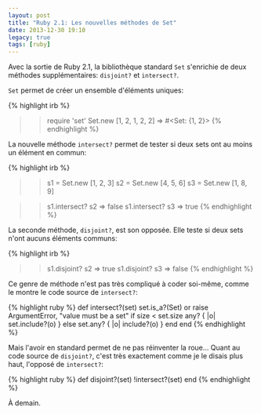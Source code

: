 ```yaml
---
layout: post
title: "Ruby 2.1: Les nouvelles méthodes de Set"
date: 2013-12-30 19:10
legacy: true
tags: [ruby]
---
```




Avec la sortie de Ruby 2.1, la bibliothèque standard `Set` s'enrichie de 
deux méthodes supplémentaires: `disjoint?` et `intersect?`.

<!-- more -->

`Set` permet de créer un ensemble d'éléments uniques:

{% highlight irb %}
>> require 'set'
>> Set.new [1, 2, 1, 2, 2]
=> #<Set: {1, 2}>
{% endhighlight %}

La nouvelle méthode `intersect?` permet de tester si deux sets ont au moins
un élément en commun:

{% highlight irb %}
>> s1 = Set.new [1, 2, 3]
>> s2 = Set.new [4, 5, 6]
>> s3 = Set.new [1, 8, 9]

>> s1.intersect? s2
=> false
>> s1.intersect? s3
=> true
{% endhighlight %}

La seconde méthode, `disjoint?`, est son opposée. Elle teste si deux sets n'ont
aucuns éléments communs:

{% highlight irb %}
>> s1.disjoint? s2
=> true
>> s1.disjoint? s3
=> false
{% endhighlight %}

Ce genre de méthode n'est pas très compliqué à coder soi-même, comme le
montre le code source de `intersect?`:

{% highlight ruby %}
def intersect?(set)
  set.is_a?(Set) or raise ArgumentError, "value must be a set"
  if size < set.size
    any? { |o| set.include?(o) }
  else
    set.any? { |o| include?(o) }
  end
end
{% endhighlight %}

Mais l'avoir en standard permet de ne pas réinventer la roue…
Quant au code source de `disjoint?`, c'est très exactement comme je
le disais plus haut, l'opposé de `intersect?`:

{% highlight ruby %}
def disjoint?(set)
  !intersect?(set)
end
{% endhighlight %}



À demain.


